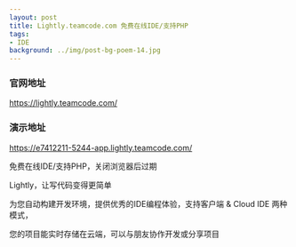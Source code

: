 ```yaml
---
layout: post
title: Lightly.teamcode.com 免费在线IDE/支持PHP
tags:
- IDE
background: ../img/post-bg-poem-14.jpg
---
```


### 官网地址
https://lightly.teamcode.com/

### 演示地址
https://e7412211-5244-app.lightly.teamcode.com/

免费在线IDE/支持PHP，关闭浏览器后过期

Lightly，让写代码变得更简单

为您自动构建开发环境，提供优秀的IDE编程体验，支持客户端 & Cloud IDE 两种模式，

您的项目能实时存储在云端，可以与朋友协作开发或分享项目